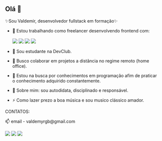 ## Olá 👋

✨Sou Valdemir, desenvolvedor fullstack em formação✨ 

- 🔭 Estou trabalhando como freelancer desenvolvendo frontend com:<br><br>
  <img src="https://img.shields.io/badge/HTML5-E34F26?style=for-the-badge&logo=html5&logoColor=white"/>
  <img src="https://img.shields.io/badge/CSS3-1572B6?style=for-the-badge&logo=css3&logoColor=white  "/>
  <img src="https://img.shields.io/badge/JavaScript-F7DF1E?style=for-the-badge&logo=javascript&logoColor=black"/>
  <img src="https://img.shields.io/badge/React-20232A?style=for-the-badge&logo=react&logoColor=61DAFB"/>
  
- 🌱 Sou estudante na DevClub.
- 👯 Busco colaborar em projetos a distância no regime remoto (home office).
- 🤔 Estou na busca por conhecimentos em programação afim de praticar o conhecimento adquirido constantemente.
- 💬 Sobre mim: sou autodidata, disciplinado e responsável.
- ⚡ Como lazer prezo a boa música e sou musico clássico amador. <br>
<p>CONTATOS:</p>
📫 email - valdemyrgb@gmail.com <br><br>
<a href="https://www.instagram.com/valdemirgb/" target="_blank"> <img src="https://img.shields.io/badge/Instagram-E4405F?style=for-the-badge&logo=instagram&logoColor=white"></a>
<a href="https://www.facebook.com/valdemirgb" target="_blank"> <img src="https://img.shields.io/badge/Facebook-1877F2?style=for-the-badge&logo=facebook&logoColor=white"></a>
<a href="https://www.linkedin.com/in/valdemirgb-webdesign/" target="_blank"> <img src="https://img.shields.io/badge/LinkedIn-0077B5?style=for-the-badge&logo=linkedin&logoColor=white"></a>
